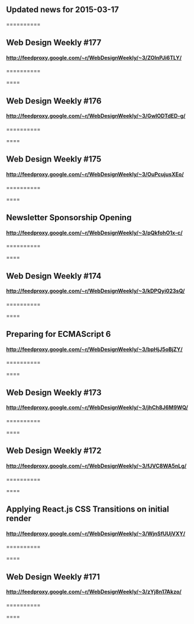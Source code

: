 ## Updated news for 2015-03-17 

==========
## Web Design Weekly #177
#### http://feedproxy.google.com/~r/WebDesignWeekly/~3/ZOInPJi6TLY/

==========

====
## Web Design Weekly #176
#### http://feedproxy.google.com/~r/WebDesignWeekly/~3/GwlODTdED-g/

==========

====
## Web Design Weekly #175
#### http://feedproxy.google.com/~r/WebDesignWeekly/~3/OuPcujusXEo/

==========

====
## Newsletter Sponsorship Opening
#### http://feedproxy.google.com/~r/WebDesignWeekly/~3/pQkfohO1x-c/

==========

====
## Web Design Weekly #174
#### http://feedproxy.google.com/~r/WebDesignWeekly/~3/kDPQyi023sQ/

==========

====
## Preparing for ECMAScript 6
#### http://feedproxy.google.com/~r/WebDesignWeekly/~3/bpHjJ5oBjZY/

==========

====
## Web Design Weekly #173
#### http://feedproxy.google.com/~r/WebDesignWeekly/~3/jhCh8J6M9WQ/

==========

====
## Web Design Weekly #172
#### http://feedproxy.google.com/~r/WebDesignWeekly/~3/fJVC8WA5nLg/

==========

====
## Applying React.js CSS Transitions on initial render
#### http://feedproxy.google.com/~r/WebDesignWeekly/~3/WjnSfUUjVXY/

==========

====
## Web Design Weekly #171
#### http://feedproxy.google.com/~r/WebDesignWeekly/~3/zYj8n17Akzo/

==========

====
